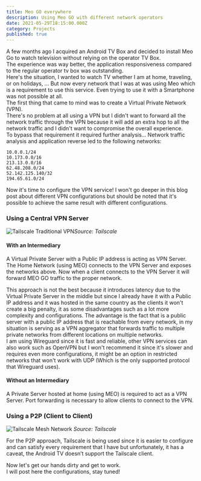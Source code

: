 ```yaml
---
title: Meo GO everywhere
description: Using Meo GO with different network operators
date: 2021-05-29T18:15:00.000Z
category: Projects
published: true
---
```


A few months ago I acquired an Android TV Box and decided to install Meo Go to watch television without relying on the operator TV Box.  
The experience was way better, the application responsiveness compared to the regular operator tv box was outstanding.  
Here's the situation, I wanted to watch TV whether I am at home, traveling, or on holidays, ... But now every network that I was at was using Meo which is a requirement to use this service. Even trying to use it with a Smartphone was not possible at all.  
The first thing that came to mind was to create a Virtual Private Network (VPN).  
There's no problem at all using a VPN but I didn't want to forward all the network traffic through the VPN because it will add an extra hop to all the network traffic and I didn't want to compromise the overall experience.    
To bypass that requirement it required further analysis... Network traffic analysis and application reverse led to the following networks:  

```plain
10.0.0.1/24
10.173.0.0/16
213.13.0.0/16
62.48.208.0/24
52.142.125.140/32
194.65.61.0/24
```

Now it's time to configure the VPN service! I won't go deeper in this blog post about different VPN configurations but should be noted that it's possible to achieve the same result with different configurations.  

### Using a Central VPN Server

![Tailscale Traditional VPN](https://tailscale.com/blog/how-tailscale-works/hub-and-spoke-single.svg "Traditional VPN")*Source: Tailscale*

#### With an Intermediary

A Virtual Private Server with a Public IP address is acting as VPN Server. The Home Network (using MEO) connects to the VPN Server and exposes the networks above. Now when a client connects to the VPN Server it will forward MEO GO traffic to the proper network.  

This approach is not the best because it introduces latency due to the Virtual Private Server in the middle but since I already have it with a Public IP address and it was hosted in the same country as the clients it won't create a big penalty, it as some disadvantages such as a lot more complexity and configurations. The advantage is the fact that is a public server with a public IP address that is reachable from every network, in my situation is serving as a VPN aggregator that forwards traffic to multiple private networks from different locations on multiple networks.    
I am using Wireguard since it is fast and reliable, other VPN services can also work such as OpenVPN but I won't recommend it since it's slower and requires even more configurations, it might be an option in restricted networks that won't work with UDP (Which is the only supported protocol that Wireguard uses).  

#### Without an Intermediary

A Private Server hosted at home (using MEO) is required to act as a VPN Server. Port forwarding is necessary to allow clients to connect to the VPN.  

### Using a P2P (Client to Client)

![Tailscale Mesh Network](https://tailscale.com/blog/how-tailscale-works/mesh-network.svg "Mesh Network") *Source: Tailscale*

For the P2P approach, Tailscale is being used since it is easier to configure and can satisfy every requirement that I have but unfortunately, it has a caveat, the Android TV doesn’t support the Tailscale client.  

Now let's get our hands dirty and get to work.  
I will post here the configurations, stay tuned!  
